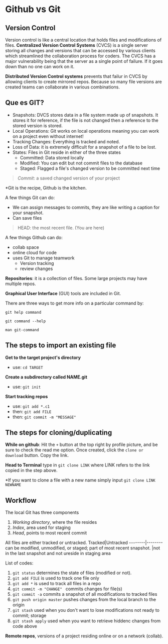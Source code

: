 # Github vs Git

## Version Control
Version control is like a central location that holds files and modifications of files. **Centralized Version Control Systems** (CVCS) is a single server storing all changes and versions that can be accessed by various clients which streamlined the collaboration process for coders. The CVCS has a major vulnerability being that the server as a single point of failure. If it goes down than no one can work on it. 

**Distributed Version Control systems** prevents that failur in CVCS by allowing clients to create mirrored repos. Because so many file versions are created teams can collaborate in various combinations. 

## Que es GIT?

+ Snapshots: DVCS stores data in a file system made up of snapshots. It stores it for reference, if the file is not changed then a reference to the stored version is stored. 
+ Local Operations: Git works on local operations meaning you can work on a project even without internet!
+ Tracking Changes: Everything is tracked and noted.
+ Loss of Data: it is extremely difficult for a snapshot of a file to be lost.
+ States: Files in Git reside in either of the three states
    + Committed: Data stored locally
    + Modified: You can edit but not commit files to the database
    + Staged: Flagged a file's changed version to be committed next time

> *Commit*: a saved changed version of your project 
 
 \*Git is the recipe, Github is the kitchen.


A few things Git can do:

 + We can assign messages to commits, they are like writing a caption for your snapshot. 
 + Can save files

 >HEAD: the most recent file. \(You are here\)

A few things Github can do:

+ collab space
+ online cloud for code
+ uses Git to manage teamwork 
    + Version tracking
    + review changes

**Repositories**: it is a collection of files. Some large projects may have multiple repos. 

**Graphical User Interface** (GUI) tools are included in Git. 

There are three ways to get more info on a particular command by:

```git help command```

```git command --help```

```man git-command```

## The steps to import an existing file

**Get to the target project's directory**
- use: ```cd TARGET```

**Create a subdirectory called NAME.git**
- use: ```git init```

**Start tracking repos**
- use: ```git add *.c1```
- then: ```git add FILE```
- then: ```git commit -m "MESSAGE"```

## The steps for cloning/duplicating

**While on github**: Hit the ```+``` button at the top right by profile picture, and be sure to check the read me option. Once created, click the ```clone or download``` button. Copy the link. 

**Head to Terminal**
type in ```git clone LINK``` where LINK refers to the link copied in the step above. 

\*If you want to clone a file with a new name simply input ```git clone LINK NEWNAME```

## Workflow

The local Git has three components
1. *Working directory*, where the file resides
1. *Index*, area used for staging
1. *Head*, points to most recent commit

All files are either tracked or untracked.
Tracked|Untracked
--------|--------
can be modified, unmodified, or staged; part of most recent snapshot. |not in the last snapshot and not ureside in staging area

List of codes:
1. ```git status``` determines the state of files (modified or not).
1. ```git add FILE``` is used to track one file only 
1. ```git add *``` is used to track all files in a repo
1. ```git commit -m "CHANGE" ``` commits changes for file(s)
1. ```git commit -a``` commits a snapshot of all modifications to tracked files
1. ```git push origin master``` pushes changes from the local branch to the origin
1. ```git stash``` used when you don't want to lose modifications not ready to commit; storage
1. ```git stash apply``` used when you want to retrieve hiddenc changes from code above

**Remote repos**, versions of a project residing online or on a network (collab).



